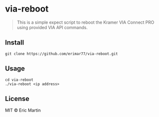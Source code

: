 # via-reboot

> This is a simple expect script to reboot the Kramer VIA Connect PRO using provided VIA API commands.

## Install

```
git clone https://github.com/erimar77/via-reboot.git
```

## Usage

```
cd via-reboot
./via-reboot <ip address>
```

## License

MIT © Eric Martin

